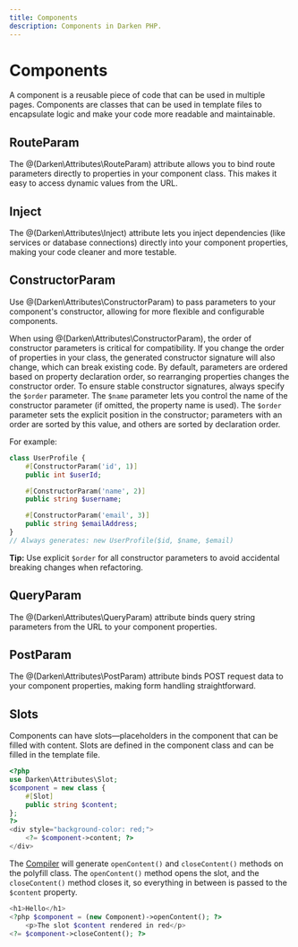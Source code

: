 ```yaml
---
title: Components
description: Components in Darken PHP.
---
```


# Components

A component is a reusable piece of code that can be used in multiple pages. Components are classes that can be used in template files to encapsulate logic and make your code more readable and maintainable.

## RouteParam

The @(Darken\Attributes\RouteParam) attribute allows you to bind route parameters directly to properties in your component class. This makes it easy to access dynamic values from the URL.

## Inject

The @(Darken\Attributes\Inject) attribute lets you inject dependencies (like services or database connections) directly into your component properties, making your code cleaner and more testable.

## ConstructorParam

Use @(Darken\Attributes\ConstructorParam) to pass parameters to your component's constructor, allowing for more flexible and configurable components.

When using @(Darken\Attributes\ConstructorParam), the order of constructor parameters is critical for compatibility. If you change the order of properties in your class, the generated constructor signature will also change, which can break existing code. By default, parameters are ordered based on property declaration order, so rearranging properties changes the constructor order. To ensure stable constructor signatures, always specify the `$order` parameter. The `$name` parameter lets you control the name of the constructor parameter (if omitted, the property name is used). The `$order` parameter sets the explicit position in the constructor; parameters with an order are sorted by this value, and others are sorted by declaration order.

For example:

```php
class UserProfile {
    #[ConstructorParam('id', 1)]
    public int $userId;

    #[ConstructorParam('name', 2)]
    public string $username;

    #[ConstructorParam('email', 3)]
    public string $emailAddress;
}
// Always generates: new UserProfile($id, $name, $email)
```

**Tip:** Use explicit `$order` for all constructor parameters to avoid accidental breaking changes when refactoring.

## QueryParam

The @(Darken\Attributes\QueryParam) attribute binds query string parameters from the URL to your component properties.

## PostParam

The @(Darken\Attributes\PostParam) attribute binds POST request data to your component properties, making form handling straightforward.

## Slots

Components can have slots—placeholders in the component that can be filled with content. Slots are defined in the component class and can be filled in the template file.

```php
<?php
use Darken\Attributes\Slot;
$component = new class {
    #[Slot]
    public string $content;
};
?>
<div style="background-color: red;">
    <?= $component->content; ?>
</div>
```

The [Compiler](compile.md) will generate `openContent()` and `closeContent()` methods on the polyfill class. The `openContent()` method opens the slot, and the `closeContent()` method closes it, so everything in between is passed to the `$content` property.

```php
<h1>Hello</h1>
<?php $component = (new Component)->openContent(); ?>
    <p>The slot $content rendered in red</p>
<?= $component->closeContent(); ?>
```